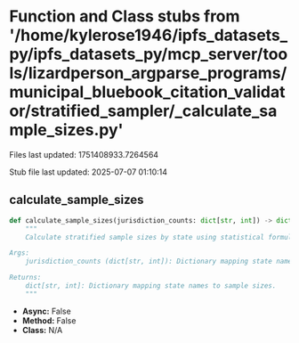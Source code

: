 # Function and Class stubs from '/home/kylerose1946/ipfs_datasets_py/ipfs_datasets_py/mcp_server/tools/lizardperson_argparse_programs/municipal_bluebook_citation_validator/stratified_sampler/_calculate_sample_sizes.py'

Files last updated: 1751408933.7264564

Stub file last updated: 2025-07-07 01:10:14

## calculate_sample_sizes

```python
def calculate_sample_sizes(jurisdiction_counts: dict[str, int]) -> dict[str, int]:
    """
    Calculate stratified sample sizes by state using statistical formulas.

Args:
    jurisdiction_counts (dict[str, int]): Dictionary mapping state names to counts of where we have citation data available.

Returns:
    dict[str, int]: Dictionary mapping state names to sample sizes.
    """
```
* **Async:** False
* **Method:** False
* **Class:** N/A

